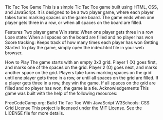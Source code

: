 Tic Tac Toe Game
This is a simple Tic Tac Toe game built using HTML, CSS, and JavaScript. It is designed to be a two player game, where each player takes turns marking spaces on the game board. The game ends when one player gets three in a row, or when all spaces on the board are filled.

Features
Two player game
Win state: When one player gets three in a row
Lose state: When all spaces on the board are filled and no player has won
Score tracking: Keeps track of how many times each player has won
Getting Started
To play the game, simply open the index.html file in your web browser.

How to Play
The game starts with an empty 3x3 grid.
Player 1 (X) goes first, and marks one of the spaces on the grid.
Player 2 (O) goes next, and marks another space on the grid.
Players take turns marking spaces on the grid until one player gets three in a row, or until all spaces on the grid are filled.
If a player gets three in a row, they win the game.
If all spaces on the grid are filled and no player has won, the game is a tie.
Acknowledgements
This game was built with the help of the following resources:

FreeCodeCamp.org: Build Tic Tac Toe With JavaScript
W3Schools: CSS Grid
License
This project is licensed under the MIT License. See the LICENSE file for more details.